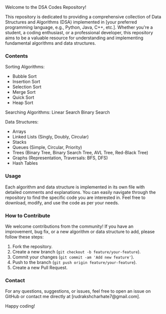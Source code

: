 Welcome to the DSA Codes Repository!

This repository is dedicated to providing a comprehensive collection of Data Structures and Algorithms (DSA) implemented in [your preferred programming language, e.g., Python, Java, C++, etc.]. Whether you're a student, a coding enthusiast, or a professional developer, this repository aims to be a valuable resource for understanding and implementing fundamental algorithms and data structures.

<h3>Contents</h3>

Sorting Algorithms:
<ul>
  <li>Bubble Sort</li>
  <li>Insertion Sort</li>
  <li>Selection Sort</li>
  <li>Merge Sort</li>
  <li>Quick Sort</li>
  <li>Heap Sort</li>
</ul>

Searching Algorithms:
Linear Search
Binary Search

Data Structures:
<ul>
  <li>Arrays</li>
  <li>Linked Lists (Singly, Doubly, Circular)</li>
  <li>Stacks</li>
  <li>Queues (Simple, Circular, Priority)</li>
  <li>Trees (Binary Tree, Binary Search Tree, AVL Tree, Red-Black Tree)</li>
  <li>Graphs (Representation, Traversals: BFS, DFS)</li>
  <li>Hash Tables</li>
</ul>

<h3>Usage</h3>
<p>Each algorithm and data structure is implemented in its own file with detailed comments and explanations. You can easily navigate through the repository to find the specific code you are interested in. Feel free to download, modify, and use the code as per your needs.</p>

<h3>How to Contribute</h3>
We welcome contributions from the community! If you have an improvement, bug fix, or a new algorithm or data structure to add, please follow these steps:

<ol>
  <li>Fork the repository.</li>
  <li>Create a new branch (<code>git checkout -b feature/your-feature</code>).</li>
  <li>Commit your changes (<code>git commit -am 'Add new feature'</code>).</li>
  <li>Push to the branch (<code>git push origin feature/your-feature</code>).</li>
  <li>Create a new Pull Request.</li>
</ol>

<h3>Contact</h3>
For any questions, suggestions, or issues, feel free to open an issue on GitHub or contact me directly at [rudrakshcharhate7@gmail.com].

Happy coding!
